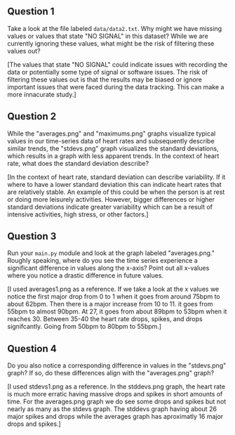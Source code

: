 ## Question 1

Take a look at the file labeled `data/data2.txt`. Why might we have missing values or values that state "NO SIGNAL" in this dataset? While we are currently ignoring these values, what might be the risk of filtering these values out?

[The values that state "NO SIGNAL" could indicate issues with recording the data or potentially some type of signal or software issues. The risk of filtering these values out is that the results may be biased or ignore important issues that were faced during the data tracking. This can make a more innacurate study.]

## Question 2

While the "averages.png" and "maximums.png" graphs visualize typical values in our time-series data of heart rates and subsequently describe similar trends, the "stdevs.png" graph visualizes the standard deviations, which results in a graph with less apparent trends. In the context of heart rate, what does the standard deviation describe?

[In the context of heart rate, standard deviation can describe variability. If it where to have a lower standard deviation this can indicate heart rates that are relatively stable. An example of this could be when the person is at rest or doing more leisurely activities. However, bigger differences or higher standard deviations indicate greater variability which can be a result of intensive activities, high stress, or other factors.]

## Question 3

Run your `main.py` module and look at the graph labeled "averages.png." Roughly speaking, where do you see the time series experience a significant difference in values along the x-axis? Point out all x-values where you notice a drastic difference in future values.

[I used averages1.png as a reference. If we take a look at the x values we notice the first major drop from 0 to 1 when it goes from around 75bpm to about 62bpm. Then there is a major increase from 10 to 11. it goes from 55bpm to almost 90bpm. At 27, it goes from about 89bpm to 53bpm when it reaches 30. Between 35-40 the heart rate drops, spikes, and drops signifcantly. Going from 50bpm to 80bpm to 55bpm.]

## Question 4

Do you also notice a corresponding difference in values in the "stdevs.png" graph? If so, do these differences align with the "averages.png" graph? 

[I used stdevs1.png as a reference. In the stddevs.png graph, the heart rate is much more erratic having massive drops and spikes in short amounts of time. For the averages.png graph we do see some drops and spikes but not nearly as many as the stdevs graph. The stddevs graph having about 26 major spikes and drops while the averages graph has aproximatly 16 major drops and spikes.]
